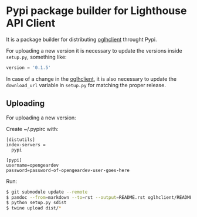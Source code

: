 # Pypi package builder for Lighthouse API Client

It is a package builder for distributing [oglhclient](https://github.com/opengear/oglhclient) throught Pypi.

For uploading a new version it is necessary to update the versions inside `setup.py`, something like:

```python
version = '0.1.5'
```

In case of a change in the [oglhclient](https://github.com/opengear/oglhclient), it is also necessary to update the `download_url` variable in `setup.py` for matching the proper release.

## Uploading

For uploading a new version:

Create ~/.pypirc with:

```
[distutils]
index-servers =
  pypi

[pypi]
username=opengeardev
password=password-of-opengeardev-user-goes-here
```

Run:

```bash
$ git submodule update --remote
$ pandoc --from=markdown --to=rst --output=README.rst oglhclient/README.md
$ python setup.py sdist
$ twine upload dist/*
```
